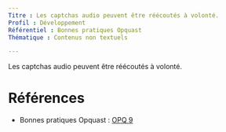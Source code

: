 ```yaml
---
Titre : Les captchas audio peuvent être réécoutés à volonté.
Profil : Développement
Référentiel : Bonnes pratiques Opquast
Thématique : Contenus non textuels

---
```

Les captchas audio peuvent être réécoutés à volonté.

# Références

*   Bonnes pratiques Opquast : [OPQ 9](https://checklists.opquast.com/fr/qualiteweb/les-captchas-audio-peuvent-etre-reecoutes-a-volonte)
